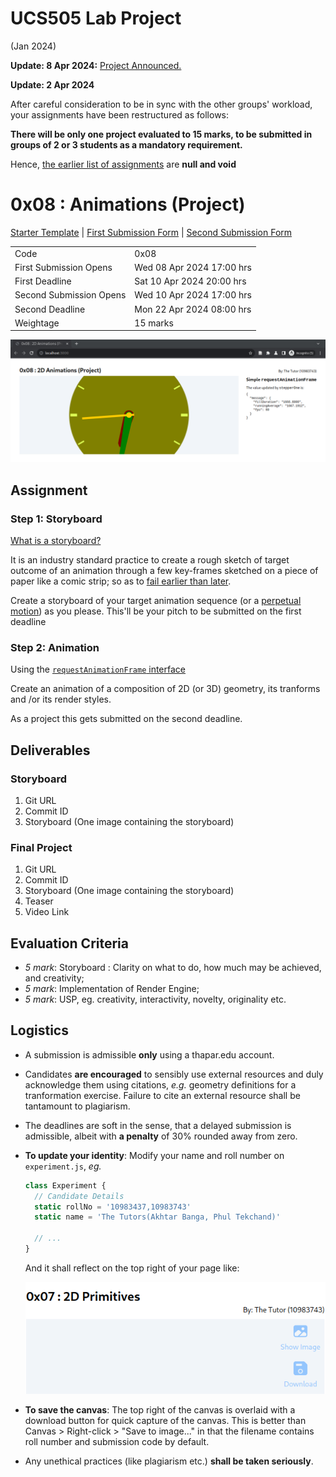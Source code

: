 # UCS505 Lab Project
(Jan 2024)

**Update: 8 Apr 2024:** [Project Announced.](#0x08--animations-project)

**Update: 2 Apr 2024**

After careful consideration to be in sync with the
other groups' workload, your assignments have been
restructured as follows:

**There will be only one project evaluated to 15 marks,
to be submitted in groups of 2 or 3 students as a
mandatory requirement.**

Hence, [the earlier list of
assignments](./README.orig.md) are **null and void**


# 0x08 : Animations (Project) #

[Starter
Template](https://github.com/tiet-ucs505/0x08-2d-animation-project)
| [First Submission Form](https://docs.google.com/forms/d/e/1FAIpQLSed6kxNCwgWZhej7wNamH5KpcSx03WXtDFQN0u1yLY7AaQ5sQ/viewform?usp=pp_url&entry.1189318782=3CO6&entry.294246879=109538745%3A%20Title%20Cased%20Name%0A109538457%3A%20Another%20Name%0A109538547%3A%20One%20More%20Name&entry.117129202=The+Punjab+Kings&entry.1197422271=https://github.com/pbks0000/0x08) | [Second Submission Form](https://docs.google.com/forms/d/e/1FAIpQLSfqPOC6JAZbnGd6d7kflzy94OFvDiBj654cON969e5US9b0zg/viewform?usp=pp_url&entry.1189318782=3CO6&entry.294246879=109538745%3A%20Title%20Cased%20Name%0A109538457%3A%20Another%20Name%0A109538547%3A%20One%20More%20Name&entry.117129202=The+Punjab+Kings&entry.1197422271=https://github.com/pbks0000/0x08)

|                         |                           |
|-------------------------|---------------------------|
| Code                    | 0x08                      |
| First Submission Opens  | Wed 08 Apr 2024 17:00 hrs |
| First Deadline          | Sat 10 Apr 2024 20:00 hrs |
| Second Submission Opens | Wed 10 Apr 2024 17:00 hrs |
| Second Deadline         | Mon 22 Apr 2024 08:00 hrs |
| Weightage               | 15 marks                  |

![](./assets/0x08.png)

## Assignment ##

### Step 1: Storyboard ###

[What is a
storyboard?](https://www.google.com/search?hl=en&q=what%20is%20storyboarding#ip=1)

It is an industry standard practice to create a rough
sketch of target outcome of an animation through a few
key-frames sketched on a piece of paper like a comic
strip; so as to [fail earlier than
later](https://hbr.org/2011/04/failing-by-design).

Create a storyboard of your target animation sequence
(or a [perpetual
motion](https://www.google.com/search?q=perpetual+motion))
as you please.  This'll be your pitch to be submitted
on the first deadline

### Step 2: Animation ###

Using the [`requestAnimationFrame`
interface](https://developer.mozilla.org/en-US/docs/Web/API/window/requestAnimationFrame) 

Create an animation of a composition of 2D (or 3D)
geometry, its tranforms and /or its render styles.

As a project this gets submitted on the second
deadline.

## Deliverables ##

### Storyboard ###

1. Git URL
2. Commit ID
3. Storyboard (One image containing the storyboard)

### Final Project ###

1. Git URL
2. Commit ID
3. Storyboard (One image containing the storyboard)
3. Teaser
4. Video Link

## Evaluation Criteria ##

+ *5 mark*: Storyboard : Clarity on what to do, how
  much may be achieved, and creativity;
+ *5 mark*: Implementation of Render Engine;
+ *5 mark*: USP, eg. creativity, interactivity,
  novelty, originality etc.

## Logistics ##
+ A submission is admissible **only** using a
  thapar.edu account.
+ Candidates **are encouraged** to sensibly use
  external resources and duly acknowledge them using
  citations, *e.g.*  geometry definitions for a
  tranformation exercise.  Failure to cite an external
  resource shall be tantamount to plagiarism.
+ The deadlines are soft in the sense, that a delayed
  submission is admissible, albeit with **a penalty**
  of 30% rounded away from zero.
+ **To update your identity**: Modify your name and
  roll number on `experiment.js`, *eg.*

  ```javascript
  class Experiment {
    // Candidate Details
    static rollNo = '10983437,10983743'
    static name = 'The Tutors(Akhtar Banga, Phul Tekchand)'

    // ...
  }
  ```
  And it shall reflect on the top right of your page
  like:
  
  ![](./assets/name-roll-example.png)
+ **To save the canvas**: The top right of the canvas
  is overlaid with a download button for quick capture
  of the canvas.  This is better than Canvas >
  Right-click > "Save to image..." in that the filename
  contains roll number and submission code by default.
+ Any unethical practices (like plagiarism etc.)
  **shall be taken seriously**.
